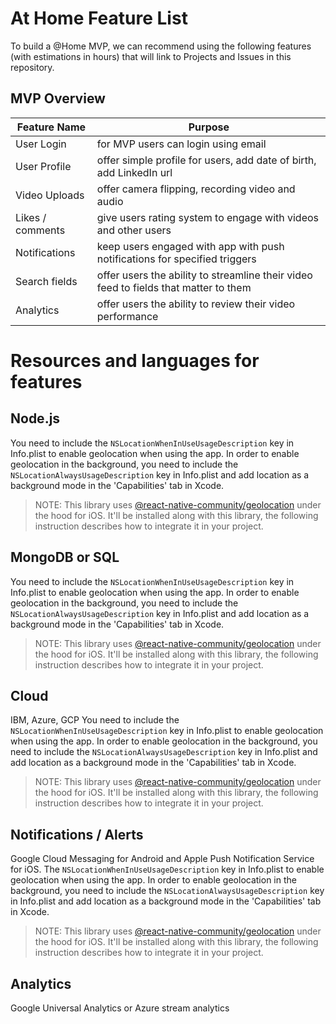 # At Home Feature List

To build a @Home MVP, we can recommend using the following features (with estimations in hours) that will link to Projects and Issues in this repository.

## MVP Overview
| Feature Name | Purpose |
| ---------- | --------------- |
| User Login      | for MVP users can login using email         |
| User Profile      | offer simple profile for users, add date of birth, add LinkedIn url           |
| Video Uploads      | offer camera flipping, recording video and audio          |
| Likes / comments      | give users rating system to engage with videos and other users         |
| Notifications      | keep users engaged with app with push notifications for specified triggers           |
| Search fields      | offer users the ability to streamline their video feed to fields that matter to them          |
| Analytics      | offer users the ability to review their video performance          |

# Resources and languages for features

## Node.js
You need to include the `NSLocationWhenInUseUsageDescription` key in Info.plist to enable geolocation when using the app. In order to enable geolocation in the background, you need to include the `NSLocationAlwaysUsageDescription` key in Info.plist and add location as a background mode in the 'Capabilities' tab in Xcode.

> NOTE: This library uses [@react-native-community/geolocation](https://github.com/react-native-community/react-native-geolocation) under the hood for iOS. It'll be installed along with this library, the following instruction describes how to integrate it in your project.

## MongoDB or SQL
You need to include the `NSLocationWhenInUseUsageDescription` key in Info.plist to enable geolocation when using the app. In order to enable geolocation in the background, you need to include the `NSLocationAlwaysUsageDescription` key in Info.plist and add location as a background mode in the 'Capabilities' tab in Xcode.

> NOTE: This library uses [@react-native-community/geolocation](https://github.com/react-native-community/react-native-geolocation) under the hood for iOS. It'll be installed along with this library, the following instruction describes how to integrate it in your project.

## Cloud
IBM, Azure, GCP You need to include the `NSLocationWhenInUseUsageDescription` key in Info.plist to enable geolocation when using the app. In order to enable geolocation in the background, you need to include the `NSLocationAlwaysUsageDescription` key in Info.plist and add location as a background mode in the 'Capabilities' tab in Xcode.

> NOTE: This library uses [@react-native-community/geolocation](https://github.com/react-native-community/react-native-geolocation) under the hood for iOS. It'll be installed along with this library, the following instruction describes how to integrate it in your project.

## Notifications / Alerts
Google Cloud Messaging for Android and Apple Push Notification Service for iOS. The `NSLocationWhenInUseUsageDescription` key in Info.plist to enable geolocation when using the app. In order to enable geolocation in the background, you need to include the `NSLocationAlwaysUsageDescription` key in Info.plist and add location as a background mode in the 'Capabilities' tab in Xcode.

> NOTE: This library uses [@react-native-community/geolocation](https://github.com/react-native-community/react-native-geolocation) under the hood for iOS. It'll be installed along with this library, the following instruction describes how to integrate it in your project.


 ## Analytics 
 Google Universal Analytics or Azure stream analytics
